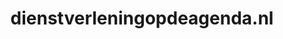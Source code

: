 ---
layout: post
title:  "dienstverleningopdeagenda.nl"
internal_url:  "/data/dienstverleningopdeagenda.nl.html"
categories: dutchgov
---